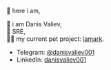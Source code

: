 👋 here i am,  

🙂 i am Danis Valiev,  
🥷 SRE,  
👨‍💻 my current pet project: [lamark](https://github.com/danisvaliev001/lamark).

+ Telegram: [@danisvaliev001](https://danisvaliev001.t.me)  
+ LinkedIn: [danisvaliev001](https://www.linkedin.com/in/danisvaliev001/)
